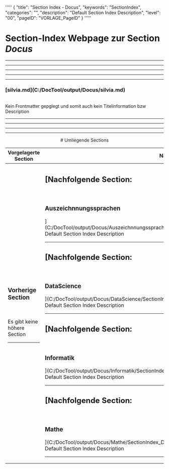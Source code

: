 '''''
{
"title": "Section Index - Docus",
"keywords": "SectionIndex",
"categories": "",
"description": "Default Section Index Description",
"level": "00",
"pageID": "VORLAGE_PageID"
}
'''''


<h1>Section-Index Webpage zur Section <i>Docus</i></h1>

<hr><hr><hr><hr><hr>


<h3>[silvia.md](C:/DocTool/output/Docus/silvia.md)</h3><br>Kein Frontmatter gepglegt und somit auch kein Titelinformation bzw Description<hr><center><hr><hr><hr> # Umliegende Sections
 </h2><br><table><thead> <tr> <th><center>Vorgelagerte Section</center></th> <th><center>Nachgelagerte Section</center></th></tr></thead><tbody><tr><td><h3>Vorherige Section</h3><br><p>Es gibt keine höhere Section</p><hr></td><td><h2>[Nachfolgende Section:</h2><br><h3> Auszeichnnungssprachen</h3>](C:/DocTool/output/Docus/Auszeichnnungssprachen/SectionIndex_DocTooloutputDocusAuszeichnnungssprachen.html)<br>Default Section Index Description<hr><h2>[Nachfolgende Section:</h2><br><h3> DataScience</h3>](C:/DocTool/output/Docus/DataScience/SectionIndex_DocTooloutputDocusDataScience.html)<br>Default Section Index Description<hr><h2>[Nachfolgende Section:</h2><br><h3> Informatik</h3>](C:/DocTool/output/Docus/Informatik/SectionIndex_DocTooloutputDocusInformatik.html)<br>Default Section Index Description<hr><h2>[Nachfolgende Section:</h2><br><h3> Mathe</h3>](C:/DocTool/output/Docus/Mathe/SectionIndex_DocTooloutputDocusMathe.html)<br>Default Section Index Description<hr></td></tr></tbody></table>